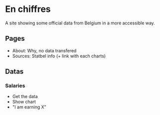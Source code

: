 # En chiffres

A site showing some official data from Belgium in a more accessible way.

## Pages

- About: Why, no data transfered
- Sources: Statbel info (+ link with each charts)

## Datas

### Salaries

- Get the data
- Show chart
- "I am earning X"